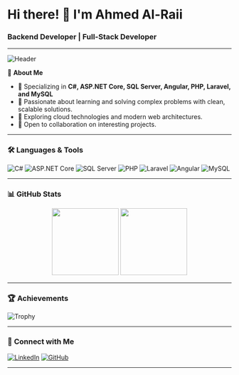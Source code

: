 # Hi there! 👋 I'm Ahmed Al-Raii  
### Backend Developer | Full-Stack Developer  

---

![Header](https://your-image-link-here.com)

🌟 **About Me**  
- 🔧 Specializing in **C#, ASP.NET Core, SQL Server, Angular, PHP, Laravel, and MySQL**  
- 🌱 Passionate about learning and solving complex problems with clean, scalable solutions.  
- 🚀 Exploring cloud technologies and modern web architectures.  
- 🎯 Open to collaboration on interesting projects.  

---

### 🛠️ **Languages & Tools**

![C#](https://img.shields.io/badge/-C%23-239120?style=flat&logo=c-sharp&logoColor=white)
![ASP.NET Core](https://img.shields.io/badge/-ASP.NET%20Core-512BD4?style=flat&logo=dotnet&logoColor=white)
![SQL Server](https://img.shields.io/badge/-SQL%20Server-CC2927?style=flat&logo=microsoft-sql-server&logoColor=white)
![PHP](https://img.shields.io/badge/-PHP-777BB4?style=flat&logo=php&logoColor=white)
![Laravel](https://img.shields.io/badge/-Laravel-FF2D20?style=flat&logo=laravel&logoColor=white)
![Angular](https://img.shields.io/badge/-Angular-DD0031?style=flat&logo=angular&logoColor=white)
![MySQL](https://img.shields.io/badge/-MySQL-4479A1?style=flat&logo=mysql&logoColor=white)

---

### 📊 **GitHub Stats**
<div align="center">
  <img height="150em" src="https://github-readme-stats.vercel.app/api?username=YourUsername&show_icons=true&theme=radical" />
  <img height="150em" src="https://github-readme-stats.vercel.app/api/top-langs/?username=YourUsername&layout=compact&theme=radical" />
</div>

---

### 🏆 **Achievements**
![Trophy](https://github-profile-trophy.vercel.app/?username=YourUsername&theme=radical&margin-w=15)

---

### 🤝 **Connect with Me**
[![LinkedIn](https://img.shields.io/badge/-LinkedIn-blue?style=flat&logo=linkedin)](https://linkedin.com/in/ahmed-al-raii-14504a20b)
[![GitHub](https://img.shields.io/badge/-GitHub-black?style=flat&logo=github)](https://github.com/ahmed-alraii)

---
